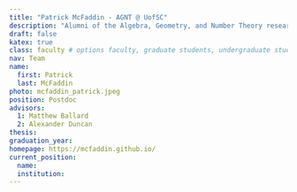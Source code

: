 ```yaml
---
title: "Patrick McFaddin - AGNT @ UofSC"
description: "Alumni of the Algebra, Geometry, and Number Theory research group at the University of South Carolina"
draft: false
katex: true
class: faculty # options faculty, graduate students, undergraduate students, visitors
nav: Team
name: 
  first: Patrick 
  last: McFaddin
photo: mcfaddin_patrick.jpeg
position: Postdoc
advisors: 
  1: Matthew Ballard
  2: Alexander Duncan
thesis: 
graduation_year: 
homepage: https://mcfaddin.github.io/
current_position: 
  name:
  institution: 
---
```

